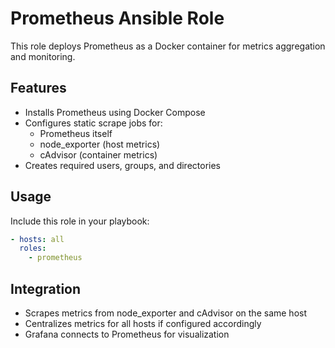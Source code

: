 # Prometheus Ansible Role

This role deploys Prometheus as a Docker container for metrics aggregation and monitoring.

## Features
- Installs Prometheus using Docker Compose
- Configures static scrape jobs for:
  - Prometheus itself
  - node_exporter (host metrics)
  - cAdvisor (container metrics)
- Creates required users, groups, and directories

## Usage
Include this role in your playbook:
```yaml
- hosts: all
  roles:
    - prometheus
```

## Integration
- Scrapes metrics from node_exporter and cAdvisor on the same host
- Centralizes metrics for all hosts if configured accordingly
- Grafana connects to Prometheus for visualization 